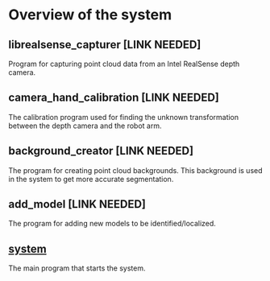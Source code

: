 # Overview of the system

## librealsense_capturer [LINK NEEDED]
Program for capturing point cloud data from an Intel RealSense depth camera. 

## camera_hand_calibration [LINK NEEDED]
The calibration program used for finding the unknown transformation between the depth camera and the robot arm. 

## background_creator [LINK NEEDED]
The program for creating point cloud backgrounds. This background is used in the system to get more accurate segmentation.

## add_model [LINK NEEDED]
The program for adding new models to be identified/localized. 

## [system](https://github.com/Laxen/object_identification_localization/tree/master/system)
The main program that starts the system. 
